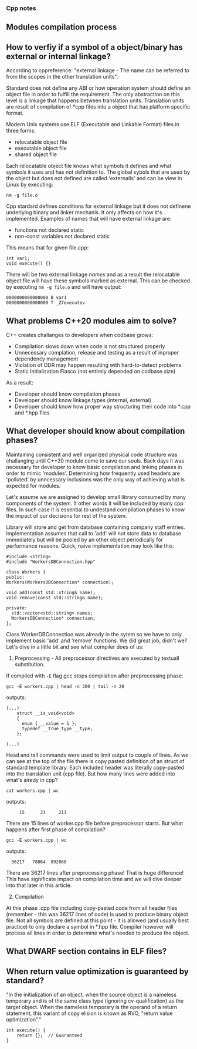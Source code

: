 ### Cpp notes

## Modules compilation process


## How to verfiy if a symbol of a object/binary has external or internal linkage?

According to cppreference:
"external linkage - The name can be referred to from the scopes in the other translation units".

Standard does not define any ABI or how operation system should define an object file in order to fulfill the requirement. The only abstraction on this level is a linkage that happens between translation units. Translation units are result of compilation of *cpp files into a object that has platform specific format. 

Modern Unix systems use ELF (Executable and Linkable Format) files in three forms:
* relocatable object file
* executable object file
* shared object file

Each relocatable object file knows what symbols it defines and what symbols it uses and has not definition to. The global sybols that are used by the object but does not defined are called 'externalls' and can be view in Linux by executing:
```
nm -g file.o
```
Cpp stardard defines conditions for external linkage but it does not definene underlying binary and linker mechanis. It only affects on how it's implemented. Examples of names that will have external linkage are:
* functions not declared static
* non-const variables not declared static

This means that for given file.cpp:
```
int var1;
void execute() {}
```

There will be two external linkage *names* and as a result the relocatable object file will have these symbols marked as external. This can be checked by executing ```nm -g file.o``` and will have output:
```
0000000000000000 B var1
0000000000000000 T _Z7executev
```

## What problems C++20 modules aim to solve?

C++ creates challanges to developers when codbase grows:
* Compilation slows down when code is not structured properly
* Unnecessary complation, release and testing as a result of inproper dependency management
* Violation of ODR may happen resulting with hard-to-detect problems
* Static Initialization Fiasco (not entirely depended on codbase size)

As a result:
* Developer should know compilation phases
* Developer should know linkage types (internal, external)
* Developer should know how proper way structuring their code into *.cpp and *.hpp files

## What developer should know about compilation phases?

Maintaining consistent and well organized physical code structure was challanging until C++20 module come to save our souls. Back days it was necessary for developer to know basic compilation and linking phases in order to mimic 'modules'. Determining how frequently used headers are 'polluted' by unncessary inclusions was the only way of achieving what is expected for modules. 

Let's assume we are assigned to develop small library consumed by many components of the system. It other words it will be included by many cpp files. In such case it is essential to undestand compilation phases to know the impact of our decisions for rest of the system. 

Library will store and get from database containing company staff entries. Implementation assumes that call to 'add' will not store data to database immediately but will be pooled by an other object periodically for performance reasons. Quick, naive implementation may look like this:

```
#include <string>
#include "WorkersDBConnection.hpp"

class Workers {
public:
Workers(WorkersDBConnection* connection);

void add(const std::string& name);
void remove(const std::string& name);

private:
  std::vector<std::string> names;
  WorkersDBConnection* connection;
};
```

Class WorkerDBConnection was already in the sytem so we have to only implement basic 'add' and 'remove' functions. We did great job, didn't we?
Let's dive in a little bit and see what compiler does of us:

1) Preprocessing - All preprocessor directives are executed by textuall substitution.

If compiled with `-E` flag gcc stops compilation after preprocessing phase:

```
gcc -E workers.cpp | head -n 300 | tail -n 20
```

outputs:

```
(...)
    struct __is_void<void>
    {
      enum { __value = 1 };
      typedef __true_type __type;
    };

(...)
```

Head and tail commands were used to limit output to couple of lines. As we can see at the top of the file there is copy pasted definition of an struct of standard template library. Each included header was literally copy-pasted into the translation unit (cpp file). But how many lines were added into what's alredy in cpp?

```
cat workers.cpp | wc
```

outputs:
```
     15      23     211
```

There are 15 lines of worker.cpp file before preprocessor starts. But what happens after first phase of compilation?

```
gcc -E workers.cpp | wc
```

outputs:
```
  36217   78064  892068
```

There are 36217 lines after preprocessing phase! That is huge difference! This have significate impact on compilation time and we will dive deeper into that later in this article. 

2) Compilation

At this phase .cpp file including copy-pasted code from all header files (remember - this was 36217 lines of code) is used to produce binary object file. Not all symbols are defined at this point - it is allowed (and usually best practice) to only declare a symbol in *.hpp file. Compiler however will process all lines in order to determine what's needed to produce the object. 




 
## What DWARF section contains in ELF files?


## When return value optimization is guaranteed by standard?

"In the initialization of an object, when the source object is a nameless temporary and is of the same class type (ignoring cv-qualification) as the target object. When the nameless temporary is the operand of a return statement, this variant of copy elision is known as RVO, "return value optimization"." 
     
```
int execute() {
    return {};  // Guaranteed
}
```


